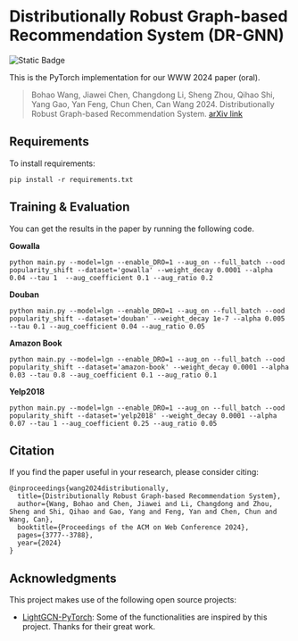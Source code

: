 # Distributionally Robust Graph-based Recommendation System (DR-GNN)

![Static Badge](https://img.shields.io/badge/Conference-WWW2024-FF8C00)


This is the PyTorch implementation for our WWW 2024 paper (oral). 
> Bohao Wang, Jiawei Chen, Changdong Li, Sheng Zhou, Qihao Shi, Yang Gao, Yan Feng, Chun Chen, Can Wang 2024. Distributionally Robust Graph-based Recommendation System. [arXiv link](https://arxiv.org/abs/2402.12994)

## Requirements
To install requirements:
```
pip install -r requirements.txt
```

## Training & Evaluation
You can get the results in the paper by running the following code.

**Gowalla**
```
python main.py --model=lgn --enable_DRO=1 --aug_on --full_batch --ood popularity_shift --dataset='gowalla' --weight_decay 0.0001 --alpha 0.04 --tau 1  --aug_coefficient 0.1 --aug_ratio 0.2
```
**Douban**
```
python main.py --model=lgn --enable_DRO=1 --aug_on --full_batch --ood popularity_shift --dataset='douban' --weight_decay 1e-7 --alpha 0.005 --tau 0.1 --aug_coefficient 0.04 --aug_ratio 0.05
```
**Amazon Book**
```
python main.py --model=lgn --enable_DRO=1 --aug_on --full_batch --ood popularity_shift --dataset='amazon-book' --weight_decay 0.0001 --alpha 0.03 --tau 0.8 --aug_coefficient 0.1 --aug_ratio 0.1
```
**Yelp2018**
```
python main.py --model=lgn --enable_DRO=1 --aug_on --full_batch --ood popularity_shift --dataset='yelp2018' --weight_decay 0.0001 --alpha 0.07 --tau 1 --aug_coefficient 0.25 --aug_ratio 0.05
```

## Citation
If you find the paper useful in your research, please consider citing:
```
@inproceedings{wang2024distributionally,
  title={Distributionally Robust Graph-based Recommendation System},
  author={Wang, Bohao and Chen, Jiawei and Li, Changdong and Zhou, Sheng and Shi, Qihao and Gao, Yang and Feng, Yan and Chen, Chun and Wang, Can},
  booktitle={Proceedings of the ACM on Web Conference 2024},
  pages={3777--3788},
  year={2024}
}
```

## Acknowledgments

This project makes use of the following open source projects:

- [LightGCN-PyTorch](https://github.com/gusye1234/LightGCN-PyTorch/tree/master): Some of the functionalities are inspired by this project. Thanks for their great work.
